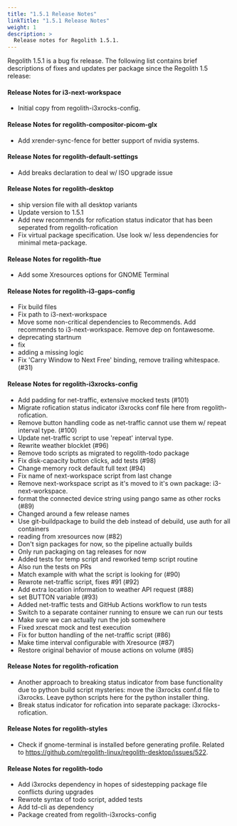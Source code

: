 ```yaml
---
title: "1.5.1 Release Notes"
linkTitle: "1.5.1 Release Notes"
weight: 1
description: >
  Release notes for Regolith 1.5.1.
---
```


Regolith 1.5.1 is a bug fix release.  The following list contains brief descriptions of fixes and updates per package since the Regolith 1.5 release:

#### Release Notes for i3-next-workspace

  * Initial copy from regolith-i3xrocks-config.

#### Release Notes for regolith-compositor-picom-glx

  * Add xrender-sync-fence for better support of nvidia systems.


#### Release Notes for regolith-default-settings

  * Add breaks declaration to deal w/ ISO upgrade issue

#### Release Notes for regolith-desktop

  * ship version file with all desktop variants
  * Update version to 1.5.1
  * Add new recommends for rofication status indicator that has been seperated from regolith-rofication
  * Fix virtual package specification.  Use look w/ less dependencies for minimal meta-package.

#### Release Notes for regolith-ftue

  * Add some Xresources options for GNOME Terminal

#### Release Notes for regolith-i3-gaps-config

  * Fix build files
  * Fix path to i3-next-workspace
  * Move some non-critical dependencies to Recommends.  Add recommends to i3-next-workspace.  Remove dep on fontawesome.
  * deprecating startnum
  * fix
  * adding a missing logic
  * Fix 'Carry Window to Next Free' binding, remove trailing whitespace. (#31)

#### Release Notes for regolith-i3xrocks-config

  * Add padding for net-traffic, extensive mocked tests (#101)
  * Migrate rofication status indicator i3xrocks conf file here from regolith-rofication.
  * Remove button handling code as net-traffic cannot use them w/ repeat interval type. (#100)
  * Update net-traffic script to use 'repeat' interval type.
  * Rewrite weather blocklet (#96)
  * Remove todo scripts as migrated to regolith-todo package
  * Fix disk-capacity button clicks, add tests (#98)
  * Change memory rock default full text (#94)
  * Fix name of next-workspace script from last change
  * Remove next-workspace script as it's moved to it's own package: i3-next-workspace.
  * format the connected device string using pango same as other rocks (#89)
  * Changed around a few release names
  * Use git-buildpackage to build the deb instead of debuild, use auth for all containers
  * reading from xresources now (#82)
  * Don't sign packages for now, so the pipeline actually builds
  * Only run packaging on tag releases for now
  * Added tests for temp script and reworked temp script routine
  * Also run the tests on PRs
  * Match example with what the script is looking for (#90)
  * Rewrote net-traffic script, fixes #91 (#92)
  * Add extra location information to weather API request (#88)
  * set BUTTON variable (#93)
  * Added net-traffic tests and GitHub Actions workflow to run tests
  * Switch to a separate container running to ensure we can run our tests
  * Make sure we can actually run the job somewhere
  * Fixed xrescat mock and test execution
  * Fix for button handling of the net-traffic script (#86)
  * Make time interval configurable with Xresource (#87)
  * Restore original behavior of mouse actions on volume (#85)

#### Release Notes for regolith-rofication

  * Another approach to breaking status indicator from base functionality due to python build script mysteries: move the i3xrocks conf.d file to i3xrocks.  Leave python scripts here for the python installer thing.
  * Break status indicator for rofication into separate package: i3xrocks-rofication.

#### Release Notes for regolith-styles

  * Check if gnome-terminal is installed before generating profile.  Related to https://github.com/regolith-linux/regolith-desktop/issues/522.

#### Release Notes for regolith-todo

  * Add i3xrocks dependency in hopes of sidestepping package file conflicts during upgrades
  * Rewrote syntax of todo script, added tests
  * Add td-cli as dependency
  * Package created from regolith-i3xrocks-config
